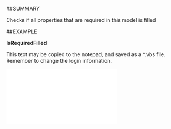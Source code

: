 

##SUMMARY

Checks if all properties that are required in this model is filled


##EXAMPLE

**IsRequiredFilled**

This text may be copied to the notepad, and saved as a *.vbs file. Remember to change the login information.

![](../../Examples/vbs/SOProject.IsRequiredFilled.vbs.txt)





